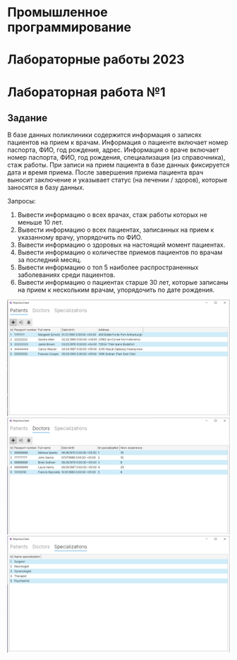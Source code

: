 # Промышленное программирование
# Лабораторные работы 2023

# Лабораторная работа №1
## Задание

В базе данных поликлиники содержится информация о записях пациентов на
прием к врачам. Информация о пациенте включает номер паспорта, ФИО, год
рождения, адрес. Информация о враче включает номер паспорта, ФИО, год
рождения, специализация (из справочника), стаж работы. При записи на прием
пациента в базе данных фиксируется дата и время приема. После завершения
приема пациента врач выносит заключение и указывает статус (на лечении /
здоров), которые заносятся в базу данных. 

Запросы:
1) Вывести информацию о всех врачах, стаж работы которых не меньше 10 лет.
2) Вывести информацию о всех пациентах, записанных на прием к указанному
врачу, упорядочить по ФИО.
3) Вывести информацию о здоровых на настоящий момент пациентах.
4) Вывести информацию о количестве приемов пациентов по врачам за
последний месяц.
5) Вывести информацию о топ 5 наиболее распространенных заболеваниях
среди пациентов.
6) Вывести информацию о пациентах старше 30 лет, которые записаны на
прием к нескольким врачам, упорядочить по дате рождения. 

![image](https://github.com/danilovpage/dotnet-2023/blob/main/Polyclinic/Polyclinic.Client/Assets/1.png)
![image](https://github.com/danilovpage/dotnet-2023/blob/main/Polyclinic/Polyclinic.Client/Assets/2.png)
![image](https://github.com/danilovpage/dotnet-2023/blob/main/Polyclinic/Polyclinic.Client/Assets/3.png)
